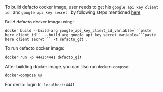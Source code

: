 To build defacto docker image, user needs to get his ```google api key client id ``` and ```google api key secret ``` by following steps mentioned [here](https://github.com/DeFacto/DeFacto/wiki/Get-Google-api-key-client-and-secret)

Build defacto docker image using:
```
docker build --build-arg google_api_key_client_id_variable=```paste here client id``` --build-arg google_api_key_secret_variable=```paste here client secret``` -t defacto_git .

```
To run defacto docker image:
```
docker run -p 4441:4441 defacto_git
```

After building docker image, you can also run ```docker-compose```:
```
docker-compose up
```

For demo: login to: ```localhost:4441```
